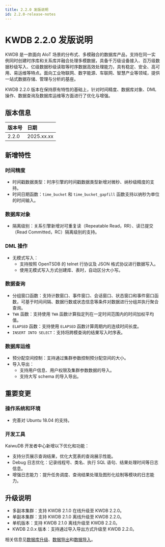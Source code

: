 ```yaml
---
title: 2.2.0 发版说明
id: 2.2.0-release-notes
---
```


# KWDB 2.2.0 发版说明

KWDB 是一款面向 AIoT 场景的分布式、多模融合的数据库产品，支持在同一实例同时创建时序库和关系库并融合处理多模数据，具备千万级设备接入、百万级数据秒级写入、亿级数据秒级读取等时序数据高效处理能力，具有稳定、安全、高可用、易运维等特点。面向工业物联网、数字能源、车联网、智慧产业等领域，提供一站式数据存储、管理与分析的基座。

KWDB 2.2.0 版本在保持原有特性的基础上，针对时间精度、数据库对象、DML 操作、数据查询及数据库运维等方面进行了优化与增强。

## 版本信息

| 版本号   | 日期   |
| :------- | :--------- |
| 2.2.0    | 2025.xx.xx |

## 新增特性

### 时间精度

- 时间戳数据类型：时序引擎的时间戳数据类型新增对微秒、纳秒级精度的支持。
- 时间日期函数：`time_bucket` 和 `time_bucket_gapfill` 函数支持以纳秒为单位的时间输入。

### 数据库对象

- 隔离级别：关系引擎新增对可重复读（Repeatable Read，RR）、读已提交（Read Committed，RC）隔离级别的支持。

### DML 操作

- 无模式写入：
  - 支持按照 OpenTSDB 的 telnet 行协议及 JSON 格式协议进行数据写入。
  - 使用无模式写入方式创建库、表时，自动区分大小写。

### 数据查询

- 分组窗口函数：支持计数窗口、事件窗口、会话窗口、状态窗口和事件窗口函数，可基于时间间隔、数据行数或状态信息等条件对数据进行分组并执行聚合查询。
- `TWA` 函数：支持使用 `TWA` 函数计算指定列在一定时间范围内的时间加权平均值。
- `ELAPSED` 函数：支持使用 `ELAPSED` 函数计算周期内的连续时间长度。
- `INSERT INTO SELECT`：支持将跨模查询的结果写入时序表。

### 数据库运维

- 预分配空间控制：支持通过集群参数控制预分配空间的大小。
- 导入导出：
  - 支持用户信息、用户权限及集群参数数据的导入。
  - 支持大写 schema 的导入导出。

## 重要变更

### 操作系统和环境

- 完善对 Ubuntu 18.04 的支持。

### 开发工具

KaiwuDB 开发者中心新增以下优化和功能：

- 支持分页展示查询结果，优化大宽表的查询展示性能。
- Debug 日志优化：记录线程号、类名、执行 SQL 语句、结果处理时间等日志信息。
- 增强日志能力：提升任务调度、查询结果处理及图形化绘制等模块的日志能力。

## 升级说明

- 多副本集群：支持 KWDB 2.1.0 在线升级至 KWDB 2.2.0。
- 单副本集群：支持 KWDB 2.1.0 离线升级至 KWDB 2.2.0。
- 单机版本：支持 KWDB 2.1.0 离线升级至 KWDB 2.2.0。
- KWDB 2.0.x 版本：支持通过导入导出方式升级至 KWDB 2.2.0。

相关信息见[数据库升级](../db-operation/db-upgrade.md)、[数据导出](../db-administration/import-export-data/export-data.md)和[数据导入](../db-administration/import-export-data/import-data.md)。
